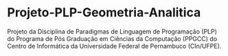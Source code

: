 # Projeto-PLP-Geometria-Analitica
Projeto da Disciplina de Paradigmas de Linguagem de Programação (PLP) do Programa de Pós Graduação em Ciências da Computação (PPGCC) do Centro de Informática da Universidade Federal de Pernambuco (CIn/UFPE).
